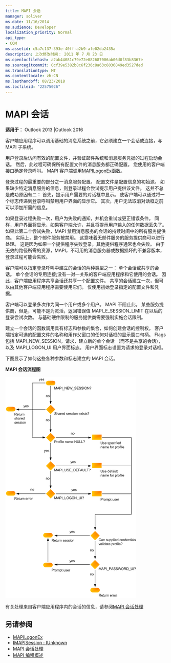 ```yaml
---
title: MAPI 会话
manager: soliver
ms.date: 11/16/2014
ms.audience: Developer
localization_priority: Normal
api_type:
- COM
ms.assetid: c5a7c137-393e-40ff-a2b9-afe02da2435a
description: 上次修改时间： 2011 年 7 月 23 日
ms.openlocfilehash: a2ab44081c79e72e082687006ab06d0f83b8367e
ms.sourcegitcommit: 0cf39e5382b8c6f236c8a63c6036849ed3527ded
ms.translationtype: MT
ms.contentlocale: zh-CN
ms.lasthandoff: 08/23/2018
ms.locfileid: "22575026"
---
```

# <a name="mapi-sessions"></a>MAPI 会话

**适用于**： Outlook 2013 |Outlook 2016 
  
客户端应用程序可以调用基础的消息系统之前，它必须建立一个会话或连接，与 MAPI 子系统。
  
用户登录后访问有效的配置文件，并验证邮件系统和消息服务凭据的过程启动会话。 然后，此过程可确保所有配置文件的消息服务都正确配置。 您使用的客户端接口确定登录呼叫。 MAPI 客户端调用[MAPILogonEx](mapilogonex.md)函数。 
  
登录过程的最重要的部分之一消息服务配置。 配置文件是配置信息的初始源。 如果缺少特定消息服务的信息，则登录过程会尝试提示用户提供该文件。 这并不总是成功原因有二： 首先，提示用户需要的对话框中显示。 使客户端可以通过将一个标志传递到登录呼叫禁用用户界面的显示它。 其次，用户无法取消对话框之前可以添加所需的信息。
  
如果登录过程失败一次，用户为失败的通知，并机会重试或更正错误条件。 同样，用户界面将显示，如果客户端允许，并且将提示用户输入的任何数据丢失了。 如果此第二个尝试失败，MAPI 禁用消息服务的会话的持续时间中的所有服务提供商。 实际上，整个邮件服务被禁用。 这意味着无邮件服务的服务提供商可以进行处理。 这是因为如果一个提供程序失败登录，其他提供程序通常也会失败。 由于无效的路径所需的资源，MAPI，不可用的消息服务器或数据损坏的不兼容版本，登录过程可能会失败。 
  
客户端可以指定登录呼叫中建立的会话的两种类型之一： 单个会话或共享的会话。 单个会话的专用连接;没有一对一关系的客户端应用程序和它使用的会话。 因此，客户端应用程序共享会话还共享一个配置文件。 共享的会话建立一次，但可以由其他客户端应用程序需要使用它们。 仅使用初始登录指定的配置文件和凭据。 
  
客户端可以登录多次作为同一个用户或多个用户。 MAPI 不阻止此。 某些服务提供商，但是，可能不是为灵活，返回错误值 MAPI_E_SESSION_LIMIT 在以后的登录尝试次数。 与基础硬件限制的服务提供商需要强制实施会话限制。
  
建立一个会话的函数调用具有标志和参数的集合，如何创建会话的控制权。 客户端指定可选的配置文件的名称和用作父窗口的任何对话框的显示窗口句柄。 Flags 包括 MAPI_NEW_SESSION，请求，建立新的单个会话 （而不是共享的会话），以及 MAPI_LOGON_UI 用户界面标志。 用户界面标志设置为请求的登录对话框。
  
下图显示了如何这些各种参数和标志建立的 MAPI 会话。
  
**MAPI 会话流程图**
  
![MAPI 会话流程图](media/amapi_47.gif "MAPI 会话流程图")
  
有关处理来自客户端应用程序内的会话的信息，请参阅[MAPI 会话处理](mapi-session-handling.md)
  
## <a name="see-also"></a>另请参阅

- [MAPILogonEx](mapilogonex.md)  
- [IMAPISession : IUnknown](imapisessioniunknown.md)
- [MAPI 会话处理](mapi-session-handling.md)  
- [MAPI 编程概述](mapi-programming-overview.md)

